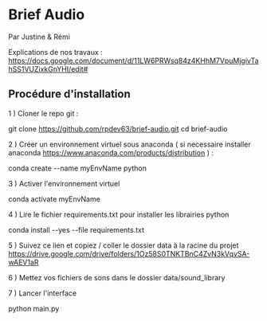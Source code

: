 # Brief Audio

Par Justine & Rémi

Explications de nos travaux :
https://docs.google.com/document/d/11LW6PRWsq84z4KHhM7VpuMjgivTahSS1VUZixkGnYHI/edit#


## Procédure d'installation 

1 ) Cloner le repo git :    

  git clone https://github.com/rpdev63/brief-audio.git
  cd brief-audio

2 ) Créer un environnement virtuel sous anaconda ( si necessaire installer anaconda https://www.anaconda.com/products/distribution ) :

  conda create --name myEnvName python 
  
3 ) Activer l'environnement virtuel

  conda activate myEnvName
  
4 ) Lire le fichier requirements.txt pour installer les librairies python

  conda install --yes --file requirements.txt
  
5 ) Suivez ce lien et copiez / coller le dossier data à la racine du projet https://drive.google.com/drive/folders/1Oz58S0TNKTBnC4ZvN3kVqvSA-wAEV1aR

6 ) Mettez vos fichiers de sons dans le dossier data/sound_library
  
7 ) Lancer l'interface

  python main.py
